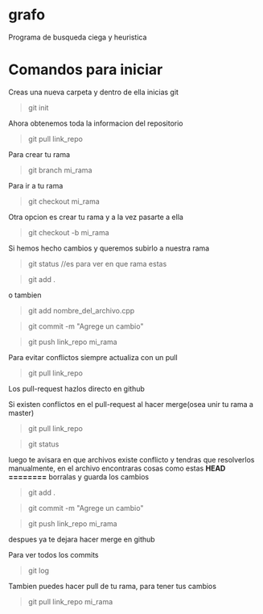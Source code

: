 # grafo
Programa de busqueda ciega y heuristica

# Comandos para iniciar

Creas una nueva carpeta y dentro de ella inicias git
> git init

Ahora obtenemos toda la informacion del repositorio
> git pull link_repo

Para crear tu rama
> git branch mi_rama

Para ir a tu rama
> git checkout mi_rama

Otra opcion es crear tu rama y a la vez pasarte a ella
> git checkout -b mi_rama

Si hemos hecho cambios y queremos subirlo a nuestra rama
> git status    //es para ver en que rama estas

> git add .  

o  tambien  

> git add nombre_del_archivo.cpp

> git commit -m "Agrege un cambio"

> git push link_repo mi_rama

Para evitar conflictos siempre actualiza con un pull
> git pull link_repo

Los pull-request hazlos directo en github

Si existen conflictos en el pull-request al hacer merge(osea unir tu rama a master)
> git pull link_repo

> git status

luego te avisara en que archivos existe conflicto y tendras que resolverlos manualmente, en el archivo encontraras cosas como estas
**HEAD ========**
borralas y guarda los cambios

> git add .

> git commit -m "Agrege un cambio"

> git push link_repo mi_rama

despues ya te dejara hacer merge en github

Para ver todos los commits
> git log

Tambien puedes hacer pull de tu rama, para tener tus cambios
> git pull link_repo mi_rama
